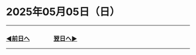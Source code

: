 # 2025年05月05日（日）

---

### [◀️前日へ](https://github.com/yuasys/chatty-journal/blob/main/2025/05/2025-05-06.md)&emsp;&emsp;&emsp;&emsp;[翌日へ▶️](https://github.com/yuasys/chatty-journal/blob/main/2025/05/2025-05-06.md)

---
